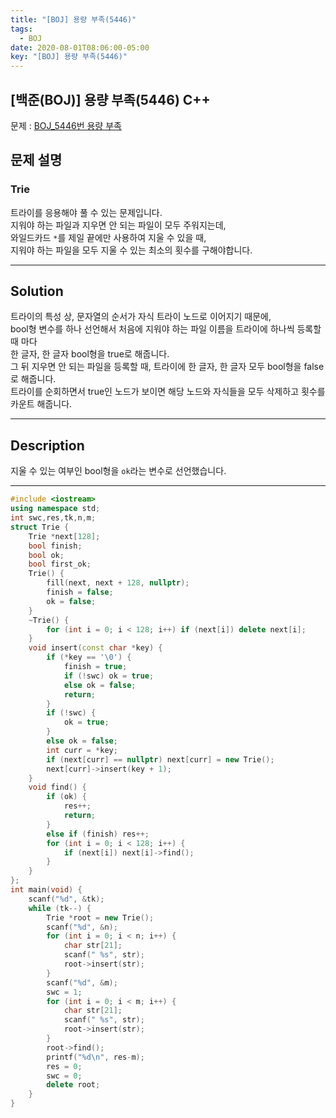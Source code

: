 ```yaml
---
title: "[BOJ] 용량 부족(5446)"
tags:
  - BOJ
date: 2020-08-01T08:06:00-05:00
key: "[BOJ] 용량 부족(5446)"
---
```


## [백준(BOJ)] 용량 부족(5446) C++

<!--more-->

문제 : [BOJ_5446번 용량 부족](https://www.acmicpc.net/problem/5446)

## 문제 설명

### Trie

트라이를 응용해야 풀 수 있는 문제입니다.<br>
지워야 하는 파일과 지우면 안 되는 파일이 모두 주워지는데,<br>
와일드카드 `*`를 제일 끝에만 사용하여 지울 수 있을 때,<br>
지워야 하는 파일을 모두 지울 수 있는 최소의 횟수를 구해야합니다.<br>

---

## Solution

트라이의 특성 상, 문자열의 순서가 자식 트라이 노드로 이어지기 때문에,<br>
bool형 변수를 하나 선언해서 처음에 지워야 하는 파일 이름을 트라이에 하나씩 등록할 때 마다<br>
한 글자, 한 글자 bool형을 true로 해줍니다.<br>
그 뒤 지우면 안 되는 파일을 등록할 때, 트라이에 한 글자, 한 글자 모두 bool형을 false로 해줍니다.<br>
트라이를 순회하면서 true인 노드가 보이면 해당 노드와 자식들을 모두 삭제하고 횟수를 카운트 해줍니다.<br>

---

## Description

지울 수 있는 여부인 bool형을 `ok`라는 변수로 선언했습니다.<br>

---

```cpp
#include <iostream>
using namespace std;
int swc,res,tk,n,m;
struct Trie {
	Trie *next[128];
	bool finish;
	bool ok;
	bool first_ok;
	Trie() {
		fill(next, next + 128, nullptr);
		finish = false;
		ok = false;
	}
	~Trie() {
		for (int i = 0; i < 128; i++) if (next[i]) delete next[i];
	}
	void insert(const char *key) {
		if (*key == '\0') {
			finish = true;
			if (!swc) ok = true;
			else ok = false;
			return;
		}
		if (!swc) {
			ok = true;
		}
		else ok = false;
		int curr = *key;
		if (next[curr] == nullptr) next[curr] = new Trie();
		next[curr]->insert(key + 1);
	}
	void find() {
		if (ok) {
			res++;
			return;
		}
		else if (finish) res++;
		for (int i = 0; i < 128; i++) {
			if (next[i]) next[i]->find();
		}
	}
};
int main(void) {
	scanf("%d", &tk);
	while (tk--) {
		Trie *root = new Trie();
		scanf("%d", &n);
		for (int i = 0; i < n; i++) {
			char str[21];
			scanf(" %s", str);
			root->insert(str);
		}
		scanf("%d", &m);
		swc = 1;
		for (int i = 0; i < m; i++) {
			char str[21];
			scanf(" %s", str);
			root->insert(str);
		}
		root->find();
		printf("%d\n", res-m);
		res = 0;
		swc = 0;
		delete root;
	}
}
```
